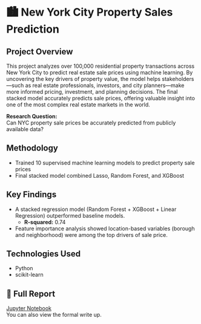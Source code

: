 # 🏙️ New York City Property Sales Prediction

## Project Overview
This project analyzes over 100,000 residential property transactions across New York City to predict real estate sale prices using machine learning. By uncovering the key drivers of property value, the model helps stakeholders—such as real estate professionals, investors, and city planners—make more informed pricing, investment, and planning decisions. The final stacked model accurately predicts sale prices, offering valuable insight into one of the most complex real estate markets in the world.

**Research Question:**  
Can NYC property sale prices be accurately predicted from publicly available data?

## Methodology
- Trained 10 supervised machine learning models to predict property sale prices
- Final stacked model combined Lasso, Random Forest, and XGBoost

## Key Findings
- A stacked regression model (Random Forest + XGBoost + Linear Regression) outperformed baseline models.
     - **R-squared:** 0.74
- Feature importance analysis showed location-based variables (borough and neighborhood) were among the top drivers of sale price.


## Technologies Used
- Python  
- scikit-learn  

## 📎 Full Report
[Jupyter Notebook](New%20York.ipynb)  
You can also view the formal write up.

